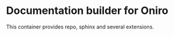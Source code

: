 <!--
SPDX-FileCopyrightText: 2021 Huawei Inc.
SPDX-License-Identifier: Apache-2.0
-->

# Documentation builder for Oniro

This container provides repo, sphinx and several extensions.

